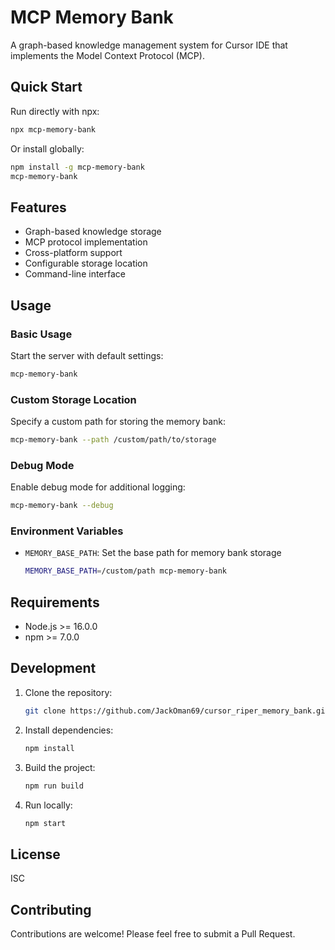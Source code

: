 # MCP Memory Bank

A graph-based knowledge management system for Cursor IDE that implements the Model Context Protocol (MCP).

## Quick Start

Run directly with npx:

```bash
npx mcp-memory-bank
```

Or install globally:

```bash
npm install -g mcp-memory-bank
mcp-memory-bank
```

## Features

- Graph-based knowledge storage
- MCP protocol implementation
- Cross-platform support
- Configurable storage location
- Command-line interface

## Usage

### Basic Usage

Start the server with default settings:

```bash
mcp-memory-bank
```

### Custom Storage Location

Specify a custom path for storing the memory bank:

```bash
mcp-memory-bank --path /custom/path/to/storage
```

### Debug Mode

Enable debug mode for additional logging:

```bash
mcp-memory-bank --debug
```

### Environment Variables

- `MEMORY_BASE_PATH`: Set the base path for memory bank storage
  ```bash
  MEMORY_BASE_PATH=/custom/path mcp-memory-bank
  ```

## Requirements

- Node.js >= 16.0.0
- npm >= 7.0.0

## Development

1. Clone the repository:
   ```bash
   git clone https://github.com/JackOman69/cursor_riper_memory_bank.git
   ```

2. Install dependencies:
   ```bash
   npm install
   ```

3. Build the project:
   ```bash
   npm run build
   ```

4. Run locally:
   ```bash
   npm start
   ```

## License

ISC

## Contributing

Contributions are welcome! Please feel free to submit a Pull Request. 